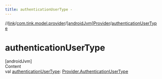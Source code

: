 ```yaml
---
title: authenticationUserType -
---
```

//[link](../../index.md)/[com.tink.model.provider](../index.md)/[[androidJvm]Provider](index.md)/[authenticationUserType](authentication-user-type.md)



# authenticationUserType  
[androidJvm]  
Content  
val [authenticationUserType](authentication-user-type.md): [Provider.AuthenticationUserType](-authentication-user-type/index.md)  



